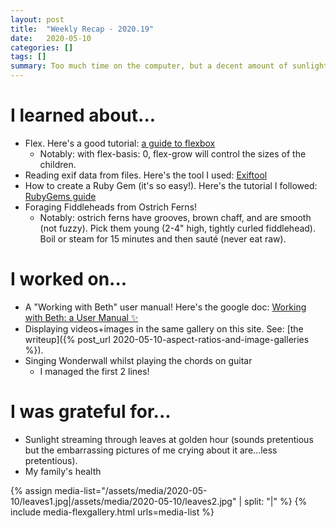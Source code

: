 ```yaml
---
layout: post
title:  "Weekly Recap - 2020.19"
date:   2020-05-10
categories: []
tags: []
summary: Too much time on the computer, but a decent amount of sunlight to make up for it
---
```


# I learned about... #
- Flex. Here's a good tutorial: [a guide to flexbox](https://css-tricks.com/snippets/css/a-guide-to-flexbox/)
  - Notably: with flex-basis: 0, flex-grow will control the sizes of the children.
- Reading exif data from files. Here's the tool I used: [Exiftool](https://exiftool.org/)
- How to create a Ruby Gem (it's so easy!). Here's the tutorial I followed: [RubyGems guide](https://guides.rubygems.org/make-your-own-gem/)
- Foraging Fiddleheads from Ostrich Ferns!
  - Notably: ostrich ferns have grooves, brown chaff, and are smooth (not fuzzy). Pick them young (2-4" high, tightly curled fiddlehead). Boil or steam for 15 minutes and then sauté (never eat raw).

# I worked on... #
- A "Working with Beth" user manual! Here's the google doc: [Working with Beth: a User Manual ✨](https://docs.google.com/document/d/1gWxaT5hGTiT5XQLfSLMxA8RQs4tUf2ENzq2CtKYAk40/edit#)
- Displaying videos+images in the same gallery on this site. See: [the writeup]({% post_url 2020-05-10-aspect-ratios-and-image-galleries %}).
- Singing Wonderwall whilst playing the chords on guitar
  - I managed the first 2 lines!

# I was grateful for... #
- Sunlight streaming through leaves at golden hour (sounds pretentious but the embarrassing pictures of me crying about it are...less pretentious).
- My family's health

{% assign media-list="/assets/media/2020-05-10/leaves1.jpg|/assets/media/2020-05-10/leaves2.jpg" | split: "|" %}
{% include media-flexgallery.html urls=media-list %}
